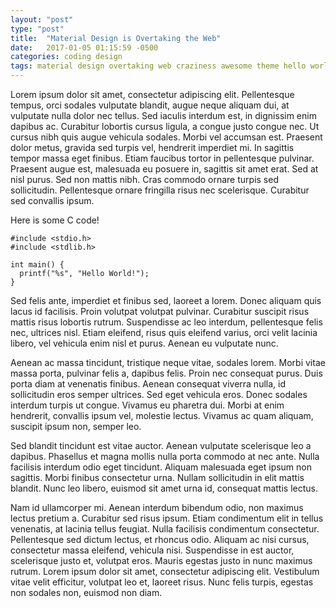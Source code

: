 ```yaml
---
layout: "post"
type: "post"
title:  "Material Design is Overtaking the Web"
date:   2017-01-05 01:15:59 -0500
categories: coding design
tags: material design overtaking web craziness awesome theme hello world
---
```


Lorem ipsum dolor sit amet, consectetur adipiscing elit. Pellentesque tempus, orci sodales vulputate blandit, augue neque aliquam dui, at vulputate nulla dolor nec tellus. Sed iaculis interdum est, in dignissim enim dapibus ac. Curabitur lobortis cursus ligula, a congue justo congue nec. Ut cursus nibh quis augue vehicula sodales. Morbi vel accumsan est. Praesent dolor metus, gravida sed turpis vel, hendrerit imperdiet mi. In sagittis tempor massa eget finibus. Etiam faucibus tortor in pellentesque pulvinar. Praesent augue est, malesuada eu posuere in, sagittis sit amet erat. Sed at nisl purus. Sed non mattis nibh. Cras commodo ornare turpis sed sollicitudin. Pellentesque ornare fringilla risus nec scelerisque. Curabitur sed convallis ipsum.

Here is some C code!

```
#include <stdio.h>
#include <stdlib.h>

int main() {
  printf("%s", "Hello World!");
}
```


Sed felis ante, imperdiet et finibus sed, laoreet a lorem. Donec aliquam quis lacus id facilisis. Proin volutpat volutpat pulvinar. Curabitur suscipit risus mattis risus lobortis rutrum. Suspendisse ac leo interdum, pellentesque felis nec, ultrices nisl. Etiam eleifend, risus quis eleifend varius, orci velit lacinia libero, vel vehicula enim nisl et purus. Aenean eu vulputate nunc.

Aenean ac massa tincidunt, tristique neque vitae, sodales lorem. Morbi vitae massa porta, pulvinar felis a, dapibus felis. Proin nec consequat purus. Duis porta diam at venenatis finibus. Aenean consequat viverra nulla, id sollicitudin eros semper ultrices. Sed eget vehicula eros. Donec sodales interdum turpis ut congue. Vivamus eu pharetra dui. Morbi at enim hendrerit, convallis ipsum vel, molestie lectus. Vivamus ac quam aliquam, suscipit ipsum non, semper leo.

Sed blandit tincidunt est vitae auctor. Aenean vulputate scelerisque leo a dapibus. Phasellus et magna mollis nulla porta commodo at nec ante. Nulla facilisis interdum odio eget tincidunt. Aliquam malesuada eget ipsum non sagittis. Morbi finibus consectetur urna. Nullam sollicitudin in elit mattis blandit. Nunc leo libero, euismod sit amet urna id, consequat mattis lectus.

Nam id ullamcorper mi. Aenean interdum bibendum odio, non maximus lectus pretium a. Curabitur sed risus ipsum. Etiam condimentum elit in tellus venenatis, at lacinia tellus feugiat. Nulla facilisis condimentum consectetur. Pellentesque sed dictum lectus, et rhoncus odio. Aliquam ac nisi cursus, consectetur massa eleifend, vehicula nisi. Suspendisse in est auctor, scelerisque justo et, volutpat eros. Mauris egestas justo in nunc maximus rutrum. Lorem ipsum dolor sit amet, consectetur adipiscing elit. Vestibulum vitae velit efficitur, volutpat leo et, laoreet risus. Nunc felis turpis, egestas non sodales non, euismod non diam.
